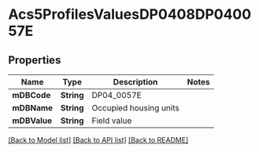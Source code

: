 # Acs5ProfilesValuesDP0408DP040057E

## Properties
Name | Type | Description | Notes
------------ | ------------- | ------------- | -------------
**mDBCode** | **String** | DP04_0057E | 
**mDBName** | **String** | Occupied housing units | 
**mDBValue** | **String** | Field value | 

[[Back to Model list]](../README.md#documentation-for-models) [[Back to API list]](../README.md#documentation-for-api-endpoints) [[Back to README]](../README.md)


